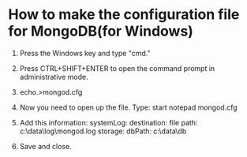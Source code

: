 <h1>How to make the configuration file for MongoDB(for Windows)</h1>

1. Press the Windows key and type "cmd."

2. Press CTRL+SHIFT+ENTER to open the command prompt in administrative mode.

3. echo.>mongod.cfg

4. Now you need to open up the file. Type: start notepad mongod.cfg

5. Add this information: 
systemLog:
    destination: file
    path: c:\data\log\mongod.log
storage:
    dbPath: c:\data\db

6. Save and close.

